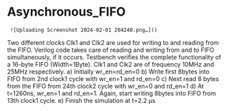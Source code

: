 # Asynchronous_FIFO

     ![Uploading Screenshot 2024-02-01 204240.png…]()

      
Two different clocks Clk1 and Clk2 are used for writing to and reading from the FIFO. 
Verilog code takes care of reading and writing from and to FIFO simultaneously, if it occurs. 
Testbench verifies the complete functionality of a 16-byte FIFO (Width=1Byte). Clk1 and Clk2 are 
of frequency 10MHz and 25MHz respectively. 
a) Initially wr_en=rd_en=0 
b) Write first 8bytes into FIFO from 2nd clock1 cycle with wr_en=1 and rd_en=0 
c) Next read 8 bytes from the FIFO from 24th clock2 cycle with wr_en=0 and rd_en=1 
d) At t=1260ns, wr_en=1 and rd_en=1. Again, start writing 8bytes into FIFO from 13th clock1 cycle. 
e) Finish the simulation at t=2.2 µs 


